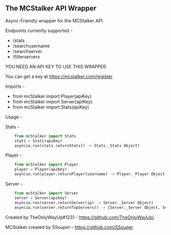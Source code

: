 The MCStalker API Wrapper
---------------------------
Async-Friendly wrapper for the MCStalker API.

Endpoints currently supported - 
- /stats
- /searchusername
- /searchserver
- /filterservers

YOU NEED AN API KEY TO USE THIS WRAPPER.

You can get a key at https://mcstalker.com/register

Imports - 
- from mcStalker import Player(apiKey)
- from mcStalker import Server(apiKey)
- from mcStalker import Stats(apiKey)

Usage -

Stats -
  ```python
      from mcStalker import Stats
      stats = Stats(apiKey)
      asyncio.run(stats.returnStats() -> Stats._Stats Object)
  ```

Player -
  ```python
      from mcStalker import Player
      player = Player(apiKey)
      asyncio.run(player.returnPlayer(username) -> Player._Player Object)
  ```
  
Server - 
  ```python
      from mcStalker import Server
      server = Server(apiKey)
      asyncio.run(server.returnServer(ip) -> Server._Server Object)
      asyncio.run(server.returnTopServers() -> [Server._Server Object, Server._Server Object, ...])
  ```
  
Created by TheOnlyWayUp#1231 - https://github.com/TheOnlyWayUp/

MCStalker created by SSouper - https://github.com/SSouper
